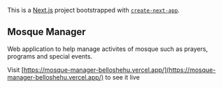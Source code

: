 This is a [Next.js](https://nextjs.org/) project bootstrapped with [`create-next-app`](https://github.com/vercel/next.js/tree/canary/packages/create-next-app).

## Mosque Manager 

Web application to help manage activites of mosque such as prayers, programs and special events.


Visit [https://mosque-manager-belloshehu.vercel.app/](https://mosque-manager-belloshehu.vercel.app/) to see it live

